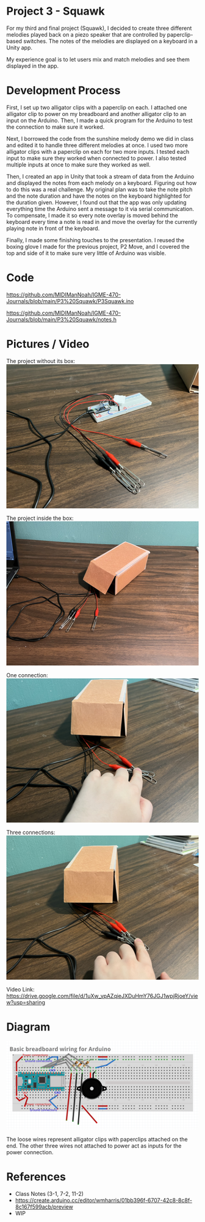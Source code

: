 # Project 3 - Squawk

For my third and final project (Squawk), I decided to create three different melodies played back on a piezo speaker that are controlled by paperclip-based switches. The notes of the melodies are displayed on a keyboard in a Unity app.

My experience goal is to let users mix and match melodies and see them displayed in the app.

# Development Process

First, I set up two alligator clips with a paperclip on each. I attached one alligator clip to power on my breadboard and another alligator clip to an input on the Arduino. Then, I made a quick program for the Arduino to test the connection to make sure it worked.

Next, I borrowed the code from the sunshine melody demo we did in class and edited it to handle three different melodies at once. I used two more alligator clips with a paperclip on each for two more inputs. I tested each input to make sure they worked when connected to power. I also tested multiple inputs at once to make sure they worked as well.

Then, I created an app in Unity that took a stream of data from the Arduino and displayed the notes from each melody on a keyboard. Figuring out how to do this was a real challenge. My original plan was to take the note pitch and the note duration and have the notes on the keyboard highlighted for the duration given. However, I found out that the app was only updating everything time the Arduino sent a message to it via serial communication. To compensate, I made it so every note overlay is moved behind the keyboard every time a note is read in and move the overlay for the currently playing note in front of the keyboard.

Finally, I made some finishing touches to the presentation. I reused the boxing glove I made for the previous project, P2 Move, and I covered the top and side of it to make sure very little of Arduino was visible.

# Code

https://github.com/MIDIManNoah/IGME-470-Journals/blob/main/P3%20Squawk/P3Squawk.ino

https://github.com/MIDIManNoah/IGME-470-Journals/blob/main/P3%20Squawk/notes.h

# Pictures / Video

The project without its box:
![Project on its own](https://github.com/MIDIManNoah/IGME-470-Journals/blob/main/P3%20Squawk/PComp%20-%20P3%20Squawk%20No%20Box.jpg?raw=true)

The project inside the box:
![Project inside of a box](https://github.com/MIDIManNoah/IGME-470-Journals/blob/main/P3%20Squawk/PComp%20-%20P3%20Squawk%20Box.jpg?raw=true)

One connection:
![One paperclip connection](https://github.com/MIDIManNoah/IGME-470-Journals/blob/main/P3%20Squawk/PComp%20-%20P3%20Squawk%20One%20Connection.jpg?raw=true)

Three connections:
![Three paperclip connections](https://github.com/MIDIManNoah/IGME-470-Journals/blob/main/P3%20Squawk/PComp%20-%20P3%20Squawk%20Three%20Connections.jpg)

Video Link: https://drive.google.com/file/d/1uXw_vpAZqieJXDuHmY76JGJ1wpjRjoeY/view?usp=sharing

# Diagram

![Diagram of the project](https://github.com/MIDIManNoah/IGME-470-Journals/blob/main/P3%20Squawk/PComp%20-%20P3%20Squawk%20Diagram.png?raw=true)

The loose wires represent alligator clips with paperclips attached on the end. The other three wires not attached to power act as inputs for the power connection.

# References

- Class Notes (3-1, 7-2, 11-2)
- https://create.arduino.cc/editor/wmharris/01bb396f-6707-42c8-8c8f-8c167f599acb/preview
- WIP
